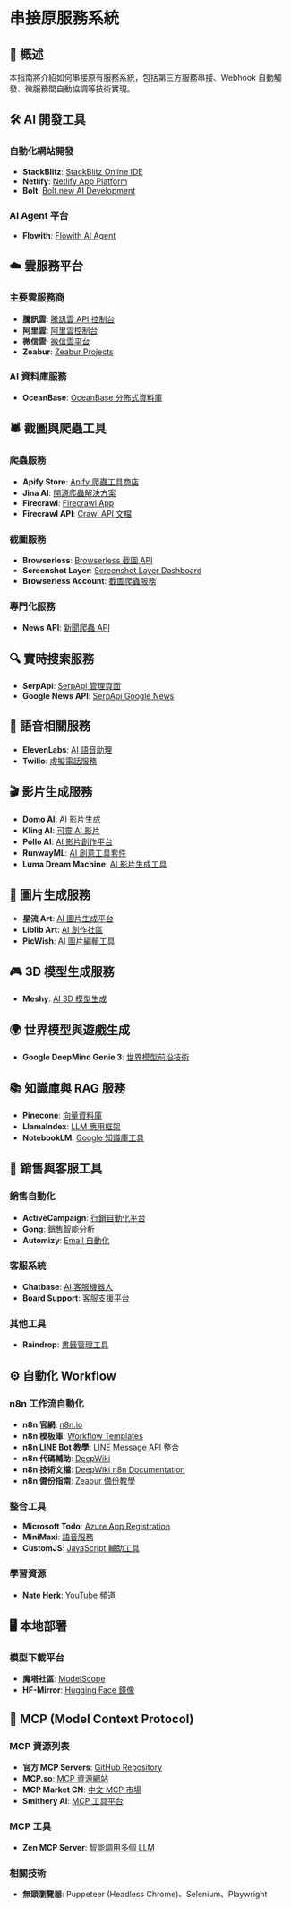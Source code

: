 # 串接原服務系統

## 📖 概述

本指南將介紹如何串接原有服務系統，包括第三方服務串接、Webhook 自動觸發、微服務間自動協調等技術實現。

## 🛠️ AI 開發工具

### 自動化網站開發

- **StackBlitz**: [StackBlitz Online IDE](https://stackblitz.com/)
- **Netlify**: [Netlify App Platform](https://app.netlify.com/)
- **Bolt**: [Bolt.new AI Development](https://bolt.new/)

### AI Agent 平台

- **Flowith**: [Flowith AI Agent](http://flowith.io/)

## ☁️ 雲服務平台

### 主要雲服務商

- **騰訊雲**: [騰訊雲 API 控制台](https://console.cloud.tencent.com/cam/capi)
- **阿里雲**: [阿里雲控制台](https://home.console.aliyun.com/home/dashboard/Cost)
- **微信雲**: [微信雲平台](http://cloud.tencent.com/)
- **Zeabur**: [Zeabur Projects](https://zeabur.com/projects/)

### AI 資料庫服務

- **OceanBase**: [OceanBase 分佈式資料庫](https://www.oceanbase.com/)

## 🕷️ 截圖與爬蟲工具

### 爬蟲服務

- **Apify Store**: [Apify 爬蟲工具商店](https://console.apify.com/store)
- **Jina AI**: [開源爬蟲解決方案](https://jina.ai/)
- **Firecrawl**: [Firecrawl App](https://www.firecrawl.dev/app)
- **Firecrawl API**: [Crawl API 文檔](https://docs.firecrawl.dev/api-reference/endpoint/crawl-post)

### 截圖服務

- **Browserless**: [Browserless 截圖 API](https://docs.browserless.io/rest-apis/screenshot)
- **Screenshot Layer**: [Screenshot Layer Dashboard](https://screenshotlayer.com/dashboard)
- **Browserless Account**: [截圖爬蟲服務](https://account.browserless.io/)

### 專門化服務

- **News API**: [新聞爬蟲 API](https://newsapi.org/docs/get-started)

## 🔍 實時搜索服務

- **SerpApi**: [SerpApi 管理頁面](https://serpapi.com/manage-api-key)
- **Google News API**: [SerpApi Google News](https://serpapi.com/google-news-api)

## 🎤 語音相關服務

- **ElevenLabs**: [AI 語音助理](https://elevenlabs.io/app/conversational-ai/phone-numbers)
- **Twilio**: [虛擬電話服務](https://console.twilio.com/)

## 🎬 影片生成服務

- **Domo AI**: [AI 影片生成](https://domoai.app/)
- **Kling AI**: [可靈 AI 影片](https://app.klingai.com/cn/)
- **Pollo AI**: [AI 影片創作平台](https://pollo.ai/)
- **RunwayML**: [AI 創意工具套件](https://runwayml.com/)
- **Luma Dream Machine**: [AI 影片生成工具](https://dream-machine.lumalabs.ai/)

## 🎨 圖片生成服務

- **星流 Art**: [AI 圖片生成平台](https://www.xingliu.art/)
- **Liblib Art**: [AI 創作社區](https://www.liblib.art/)
- **PicWish**: [AI 圖片編輯工具](https://picwish.com/)

## 🎮 3D 模型生成服務

- **Meshy**: [AI 3D 模型生成](https://www.meshy.ai/)

## 🌍 世界模型與遊戲生成

- **Google DeepMind Genie 3**: [世界模型前沿技術](https://deepmind.google/discover/blog/genie-3-a-new-frontier-for-world-models/)

## 📚 知識庫與 RAG 服務

- **Pinecone**: [向量資料庫](https://www.pinecone.io/)
- **LlamaIndex**: [LLM 應用框架](https://www.llamaindex.ai/)
- **NotebookLM**: [Google 知識庫工具](https://notebooklm.google.com/)

## 💼 銷售與客服工具

### 銷售自動化

- **ActiveCampaign**: [行銷自動化平台](https://www.activecampaign.com/)
- **Gong**: [銷售智能分析](https://www.gong.io/)
- **Automizy**: [Email 自動化](https://automizy.com/)

### 客服系統

- **Chatbase**: [AI 客服機器人](https://www.chatbase.co/pricing)
- **Board Support**: [客服支援平台](https://board.support/)

### 其他工具

- **Raindrop**: [書籤管理工具](https://raindrop.io/)

## ⚙️ 自動化 Workflow

### n8n 工作流自動化

- **n8n 官網**: [n8n.io](https://n8n.io/)
- **n8n 模板庫**: [Workflow Templates](https://n8n.io/workflows/)
- **n8n LINE Bot 教學**: [LINE Message API 整合](https://www.darrelltw.com/n8n-line-message-api/)
- **n8n 代碼輔助**: [DeepWiki](https://deepwiki.com/)
- **n8n 技術文檔**: [DeepWiki n8n Documentation](https://deepwiki.com/n8n-io/n8n)
- **n8n 備份指南**: [Zeabur 備份教學](https://raymondhouch.com/lifehacker/digital-workflow/zeabur-n8n-backup-guide/)

### 整合工具

- **Microsoft Todo**: [Azure App Registration](https://portal.azure.com/)
- **MiniMaxi**: [語音服務](https://www.minimaxi.com/)
- **CustomJS**: [JavaScript 輔助工具](https://www.customjs.space/)

### 學習資源

- **Nate Herk**: [YouTube 頻道](https://www.youtube.com/@nateherk)

## 🖥️ 本地部署

### 模型下載平台

- **魔塔社區**: [ModelScope](https://community.modelscope.cn/)
- **HF-Mirror**: [Hugging Face 鏡像](https://hf-mirror.com/)

## 🔌 MCP (Model Context Protocol)

### MCP 資源列表

- **官方 MCP Servers**: [GitHub Repository](https://github.com/modelcontextprotocol/servers)
- **MCP.so**: [MCP 資源網站](https://mcp.so/)
- **MCP Market CN**: [中文 MCP 市場](https://mcpmarket.cn/)
- **Smithery AI**: [MCP 工具平台](https://smithery.ai/)

### MCP 工具

- **Zen MCP Server**: [智能調用多個 LLM](https://github.com/BeehiveInnovations/zen-mcp-server)

### 相關技術

- **無頭瀏覽器**: Puppeteer (Headless Chrome)、Selenium、Playwright